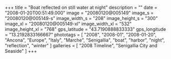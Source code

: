 +++
title = "Boat reflected on still water at night"
description = ""
date = "2008-01-20T00:51:49.000"
image = "20080120@005149"
image_s = "20080120@005149-s"
image_width_s = "208"
image_height_s = "300"
image_xl = "20080120@005149-xl"
image_width_xl = "532"
image_height_xl = "768"
gps_latitude = "43.7190888833333"
gps_longitude = "13.2192833166667"
phototags = [ "2008", "2008-01", "2008-01-20", "Ancona", "Europe", "Italy", "Marche", "Senigallia", "boat", "harbor", "night", "reflection", "winter" ]
galleries = [ "2008 Timeline", "Senigallia City and Seaside" ]
+++
